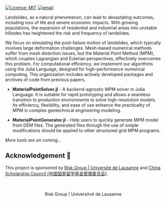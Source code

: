 [![License: MIT](https://img.shields.io/badge/License-MIT-blue.svg)](https://opensource.org/licenses/MIT)
[![email](https://img.shields.io/badge/contact-zenan.huo@unil.ch-purple)](mailto:zenan.huo@unil.ch)

Landslides, as a natural phenomenon, can lead to devastating outcomes, including loss of life and severe economic impacts. With growing populations, the expansion of residential and industrial areas into unstable hillsides has heightened the risk and frequency of landslides. 

We focus on simulating the post-failure motion of landslides, which typically involves large deformation challenges. Mesh-based numerical methods suffer from mesh distortion issues, but the Material Point Method (MPM), which couples Lagrangian and Eulerian perspectives, effectively overcomes this problem. For computational efficiency, we implement our algorithms using the Julia Language, designed for high-performance numerical computing. This organization includes actively developed packages and archives of code from previous papers.

- **MaterialPointSolver.jl** - A backend-agnostic MPM solver in Julia Language. It is suitable for rapid prototyping and allows a seamless transition to production environments to solve high-resolution models. Its efficiency, flexibility, and ease of use enhance the practicality of MPM in complex geotechnical engineering modeling.

- **MaterialPointGenerator.jl** - Help users to quickly generate MPM model from DEM files. The generated files through the use of simple modifications should be applied to other structured grid MPM programs.

*More tools are on coming...*

## Acknowledgement 👏

This project is sponsored by [Risk Group | Université de Lausanne](https://wp.unil.ch/risk/) and [China Scholarship Council [中国国家留学基金管理委员会]](https://www.csc.edu.cn/).

<br>
<br>

<div align=center>
Risk Group | Universitvé de Lausanne<br>
</div>
